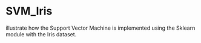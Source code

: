 # SVM_Iris
illustrate how the Support Vector Machine is implemented using the Sklearn module with the Iris dataset. 
